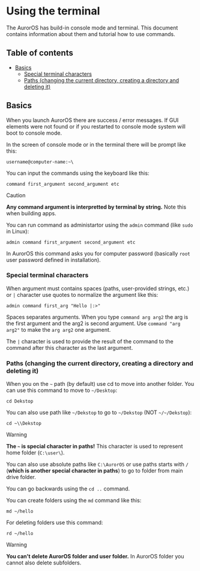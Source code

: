 # Using the terminal

The AurorOS has build-in console mode and terminal. This document contains information about them and tutorial how to use commands.

## Table of contents

* [Basics](#basics)
    * [Special terminal characters](#special-terminal-characters)
    * [Paths (changing the current directory, creating a directory and deleting it)](#paths)

## Basics

When you launch AurorOS there are success / error messages. If GUI elements were not found or if you restarted to console mode system will boot to console mode.

In the screen of console mode or in the terminal there will be prompt like this:

```username@computer-name:~\```

You can input the commands using the keyboard like this:

```command first_argument second_argument etc```

> [!CAUTION]
> **Any command argument is interpretted by terminal by string.** Note this when building apps.

You can run command as administartor using the `admin` command (like `sudo` in Linux):

```admin command first_argument second_argument etc```

In AurorOS this command asks you for computer password (basically `root` user password defined in installation).

### Special terminal characters

When argument must contains spaces (paths, user-provided strings, etc.) or `|` character use quotes to normalize the argument like this:

`admin command first_arg "Hello |:>"`

Spaces separates arguments. When you type `command arg arg2` the arg is the first argument and the arg2 is second argument. Use `command "arg arg2"` to make the `arg arg2` one argument. 

The `|` character is used to provide the result of the command to the command after this character as the last argument.

### Paths (changing the current directory, creating a directory and deleting it)

When you on the `~` path (by default) use cd to move into another folder. You can use this command to move to `~/Desktop`:

```cd Dekstop```

You can also use path like `~/Dekstop` to go to `~/Dekstop` (NOT `~/~/Dekstop`):

```cd ~\\Dekstop```

> [!WARNING]
> **The `~` is special character in paths!** This character is used to represent home folder (`C:\user\`).

You can also use absolute paths like `C:\AurorOS` or use paths starts with `/` (**which is another special character in paths**) to go to folder from main drive folder.

You can go backwards using the `cd ..` command.

You can create folders using the `md` command like this:

```md ~/hello```

For deleting folders use this command:

```rd ~/hello```

> [!WARNING]
> **You can't delete AurorOS folder and user folder.** In AurorOS folder you cannot also delete subfolders.
